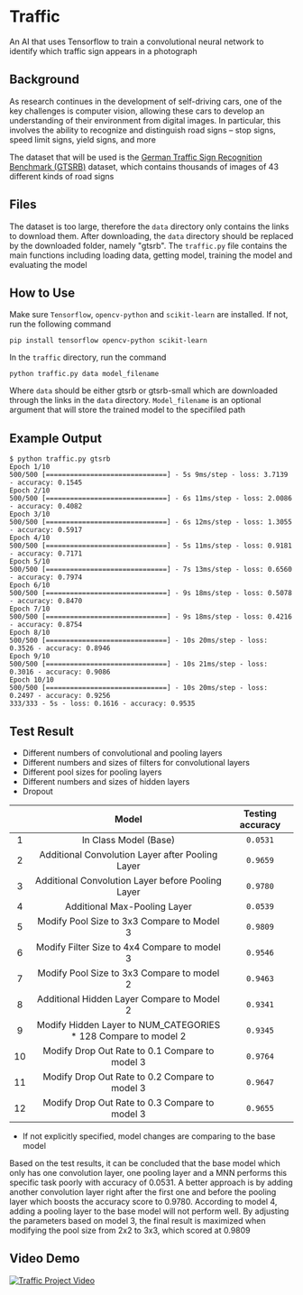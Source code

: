 # Traffic

An AI that uses Tensorflow to train a convolutional neural network to identify which traffic sign appears in a photograph

## Background

As research continues in the development of self-driving cars, one of the key challenges is computer vision, allowing these cars to develop an understanding of their environment from digital images. In particular, this involves the ability to recognize and distinguish road signs – stop signs, speed limit signs, yield signs, and more

The dataset that will be used is the [German Traffic Sign Recognition Benchmark (GTSRB)](https://benchmark.ini.rub.de/?section=gtsrb&subsection=news) dataset, which contains thousands of images of 43 different kinds of road signs

## Files

The dataset is too large, therefore the `data` directory only contains the links to download them. After downloading, the `data` directory should be replaced by the downloaded folder, namely "gtsrb". The `traffic.py` file contains the main functions including loading data, getting model, training the model and evaluating the model

## How to Use

Make sure `Tensorflow`, `opencv-python` and `scikit-learn` are installed. If not, run the following command

`pip install tensorflow opencv-python scikit-learn`

In the `traffic` directory, run the command

`python traffic.py data model_filename`

Where `data` should be either gtsrb or gtsrb-small which are downloaded through the links in the `data` directory. `Model_filename` is an optional argument that will store the trained model to the specifiled path

## Example Output

```shell
$ python traffic.py gtsrb
Epoch 1/10
500/500 [==============================] - 5s 9ms/step - loss: 3.7139 - accuracy: 0.1545
Epoch 2/10
500/500 [==============================] - 6s 11ms/step - loss: 2.0086 - accuracy: 0.4082
Epoch 3/10
500/500 [==============================] - 6s 12ms/step - loss: 1.3055 - accuracy: 0.5917
Epoch 4/10
500/500 [==============================] - 5s 11ms/step - loss: 0.9181 - accuracy: 0.7171
Epoch 5/10
500/500 [==============================] - 7s 13ms/step - loss: 0.6560 - accuracy: 0.7974
Epoch 6/10
500/500 [==============================] - 9s 18ms/step - loss: 0.5078 - accuracy: 0.8470
Epoch 7/10
500/500 [==============================] - 9s 18ms/step - loss: 0.4216 - accuracy: 0.8754
Epoch 8/10
500/500 [==============================] - 10s 20ms/step - loss: 0.3526 - accuracy: 0.8946
Epoch 9/10
500/500 [==============================] - 10s 21ms/step - loss: 0.3016 - accuracy: 0.9086
Epoch 10/10
500/500 [==============================] - 10s 20ms/step - loss: 0.2497 - accuracy: 0.9256
333/333 - 5s - loss: 0.1616 - accuracy: 0.9535
```

## Test Result

- Different numbers of convolutional and pooling layers
- Different numbers and sizes of filters for convolutional layers
- Different pool sizes for pooling layers
- Different numbers and sizes of hidden layers
- Dropout

|     |                              Model                              | Testing accuracy |
| :-: | :-------------------------------------------------------------: | :--------------: |
|  1  |                      In Class Model (Base)                      |     `0.0531`     |
|  2  |        Additional Convolution Layer after Pooling Layer         |     `0.9659`     |
|  3  |        Additional Convolution Layer before Pooling Layer        |     `0.9780`     |
|  4  |                  Additional Max-Pooling Layer                   |     `0.0539`     |
|  5  |           Modify Pool Size to 3x3 Compare to Model 3            |     `0.9809`     |
|  6  |          Modify Filter Size to 4x4 Compare to model 3           |     `0.9546`     |
|  7  |           Modify Pool Size to 3x3 Compare to model 2            |     `0.9463`     |
|  8  |           Additional Hidden Layer Compare to Model 2            |     `0.9341`     |
|  9  | Modify Hidden Layer to NUM_CATEGORIES \* 128 Compare to model 2 |     `0.9345`     |
| 10  |         Modify Drop Out Rate to 0.1 Compare to model 3          |     `0.9764`     |
| 11  |         Modify Drop Out Rate to 0.2 Compare to model 3          |     `0.9647`     |
| 12  |         Modify Drop Out Rate to 0.3 Compare to model 3          |     `0.9655`     |

- If not explicitly specified, model changes are comparing to the base model

Based on the test results, it can be concluded that the base model which only has one convolution layer, one pooling layer and a MNN performs this specific task poorly with accuracy of 0.0531. A better approach is by adding another convolution layer right after the first one and before the pooling layer which boosts the accuracy score to 0.9780. According to model 4, adding a pooling layer to the base model will not perform well. By adjusting the parameters based on model 3, the final result is maximized when modifying the pool size from 2x2 to 3x3, which scored at 0.9809

## Video Demo

[![Traffic Project Video](https://img.youtube.com/vi/IHxHY1ztV1c/0.jpg)](https://youtu.be/IHxHY1ztV1c)
